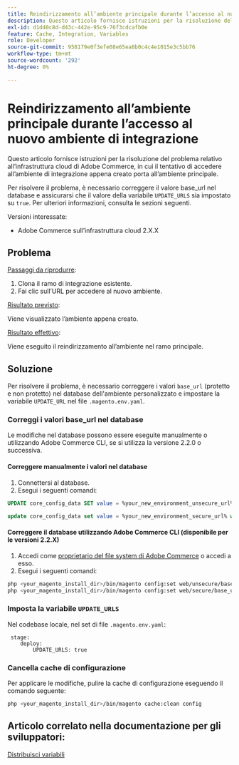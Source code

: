 ```yaml
---
title: Reindirizzamento all’ambiente principale durante l’accesso al nuovo ambiente di integrazione
description: Questo articolo fornisce istruzioni per la risoluzione del problema relativo all’infrastruttura cloud di Adobe Commerce, in cui il tentativo di accedere all’ambiente di integrazione appena creato porta all’ambiente principale.
exl-id: d1d40c8d-d43c-442e-95c9-76f3cdcafb0e
feature: Cache, Integration, Variables
role: Developer
source-git-commit: 958179e0f3efe08e65ea8b0c4c4e1015e3c5bb76
workflow-type: tm+mt
source-wordcount: '292'
ht-degree: 0%

---
```


# Reindirizzamento all’ambiente principale durante l’accesso al nuovo ambiente di integrazione

Questo articolo fornisce istruzioni per la risoluzione del problema relativo all’infrastruttura cloud di Adobe Commerce, in cui il tentativo di accedere all’ambiente di integrazione appena creato porta all’ambiente principale.

Per risolvere il problema, è necessario correggere il valore base\_url nel database e assicurarsi che il valore della variabile `UPDATE_URLS` sia impostato su `true`. Per ulteriori informazioni, consulta le sezioni seguenti.

Versioni interessate:

* Adobe Commerce sull’infrastruttura cloud 2.X.X

## Problema

<u>Passaggi da riprodurre</u>:

1. Clona il ramo di integrazione esistente.
1. Fai clic sull’URL per accedere al nuovo ambiente.

<u>Risultato previsto</u>:

Viene visualizzato l’ambiente appena creato.

<u>Risultato effettivo</u>:

Viene eseguito il reindirizzamento all’ambiente nel ramo principale.

## Soluzione

Per risolvere il problema, è necessario correggere i valori `base_url` (protetto e non protetto) nel database dell&#39;ambiente personalizzato e impostare la variabile `UPDATE_URL` nel file `.magento.env.yaml`.

### Correggi i valori base\_url nel database

Le modifiche nel database possono essere eseguite manualmente o utilizzando Adobe Commerce CLI, se si utilizza la versione 2.2.0 o successiva.

#### Correggere manualmente i valori nel database

1. Connettersi al database.
1. Esegui i seguenti comandi:

```sql
UPDATE core_config_data SET value = %your_new_environment_unsecure_url% WHERE path="web/unsecure/base_url"
```

```sql
update core_config_data set value = %your_new_environment_secure_url% where path="web/secure/base_url"
```

#### Correggere il database utilizzando Adobe Commerce CLI (disponibile per le versioni 2.2.X)

1. Accedi come [proprietario del file system di Adobe Commerce](https://experienceleague.adobe.com/docs/commerce-operations/installation-guide/prerequisites/web-server/apache.html?lang=it) o accedi a esso.
1. Esegui i seguenti comandi:

```bash
php <your_magento_install_dir>/bin/magento config:set web/unsecure/base_url http://example.com
php <your_magento_install_dir>/bin/magento config:set web/secure/base_url https://example.com
```

### Imposta la variabile `UPDATE_URLS`

Nel codebase locale, nel set di file `.magento.env.yaml`:

```
 stage:
    deploy:
        UPDATE_URLS: true
```

### Cancella cache di configurazione

Per applicare le modifiche, pulire la cache di configurazione eseguendo il comando seguente:

```bash
php <your_magento_install_dir>/bin/magento cache:clean config
```

## Articolo correlato nella documentazione per gli sviluppatori:

[Distribuisci variabili](https://experienceleague.adobe.com/docs/commerce-cloud-service/user-guide/configure/env/stage/variables-deploy.html?lang=it)

